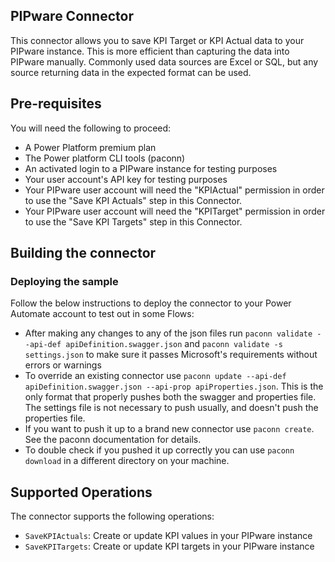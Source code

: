 ## PIPware Connector
This connector allows you to save KPI Target or KPI Actual data to your PIPware instance. This is more efficient than capturing the data into PIPware manually. Commonly used data sources are Excel or SQL, but any source returning data in the expected format can be used.

## Pre-requisites
You will need the following to proceed:
* A Power Platform premium plan
* The Power platform CLI tools (paconn)
* An activated login to a PIPware instance for testing purposes
* Your user account's API key for testing purposes
* Your PIPware user account will need the "KPIActual" permission in order to use the "Save KPI Actuals" step in this Connector.
* Your PIPware user account will need the "KPITarget" permission in order to use the "Save KPI Targets" step in this Connector.

## Building the connector 

### Deploying the sample
Follow the below instructions to deploy the connector to your Power Automate account to test out in some Flows:
* After making any changes to any of the json files run `paconn validate --api-def apiDefinition.swagger.json` and  `paconn validate -s settings.json` to make sure it passes Microsoft's requirements without errors or warnings
* To override an existing connector use `paconn update --api-def apiDefinition.swagger.json --api-prop apiProperties.json`. This is the only format that properly pushes both the swagger and properties file. The settings file is not necessary to push usually, and doesn't push the properties file.
* If you want to push it up to a brand new connector use `paconn create`. See the paconn documentation for details.
* To double check if you pushed it up correctly you can use `paconn download` in a different directory on your machine. 

## Supported Operations
The connector supports the following operations:
* `SaveKPIActuals`: Create or update KPI values in your PIPware instance
* `SaveKPITargets`: Create or update KPI targets in your PIPware instance
